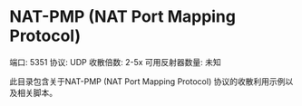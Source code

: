 # NAT-PMP (NAT Port Mapping Protocol)

端口: 5351
协议: UDP
收散倍数: 2-5x
可用反射器数量: 未知

此目录包含关于NAT-PMP (NAT Port Mapping Protocol) 协议的收散利用示例以及相关脚本。
